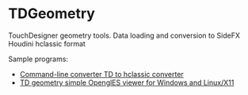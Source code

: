 # TDGeometry

TouchDesigner geometry tools.
Data loading and conversion to SideFX Houdini hclassic format

Sample programs:
* [Command-line converter TD to hclassic converter](https://github.com/glebnovodran/TDGeometry/tree/master/samples/tab2geo)
* [TD geometry simple OpenglES viewer for Windows and Linux/X11](https://github.com/glebnovodran/TDGeometry/tree/master/samples/TDGeoViewer)
